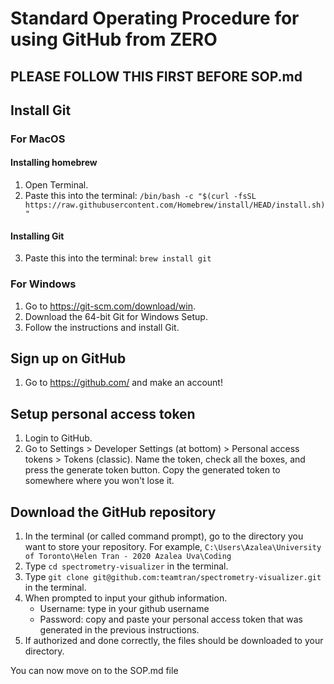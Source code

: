 # Standard Operating Procedure for using GitHub from ZERO
## PLEASE FOLLOW THIS FIRST BEFORE SOP.md

## Install Git
### For MacOS
#### Installing homebrew
1. Open Terminal.
2. Paste this into the terminal: `/bin/bash -c "$(curl -fsSL https://raw.githubusercontent.com/Homebrew/install/HEAD/install.sh)"`
#### Installing Git
3. Paste this into the terminal: `brew install git`

### For Windows
1. Go to https://git-scm.com/download/win.
2. Download the 64-bit Git for Windows Setup.
3. Follow the instructions and install Git.

## Sign up on GitHub
1. Go to https://github.com/ and make an account!

## Setup personal access token
1. Login to GitHub.
2. Go to Settings > Developer Settings (at bottom) > Personal access tokens > Tokens (classic).  Name the token, check all the boxes, and press the generate token button. Copy the generated token to somewhere where you won't lose it.

## Download the GitHub repository
1. In the terminal (or called command prompt), go to the directory you want to store your repository. For example, `C:\Users\Azalea\University of Toronto\Helen Tran - 2020 Azalea Uva\Coding`
2. Type `cd spectrometry-visualizer` in the terminal.
3. Type `git clone git@github.com:teamtran/spectrometry-visualizer.git` in the terminal.
4. When prompted to input your github information.
    - Username: type in your github username
    - Password: copy and paste your personal access token that was generated in the previous instructions.
5. If authorized and done correctly, the files should be downloaded to your directory.

You can now move on to the SOP.md file